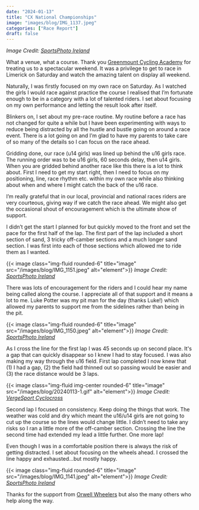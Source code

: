 ```yaml
---
date: "2024-01-13"
title: "CX National Championships"
image: "images/blog/IMG_1137.jpeg"
categories: ["Race Report"]
draft: false
---
```

*Image Credit: [SportsPhoto Ireland](https://www.facebook.com/p/Sportsphoto-Ireland-100070747975000/)*

What a venue, what a course.  Thank you [Greenmount Cycling Academy](https://www.greenmountca.com) for treating us to a spectacular weekend.  It was a privilege to get to race in Limerick on Saturday and watch the amazing talent on display all weekend.

Naturally, I was firstly focused on my own race on Saturday.  As I watched the girls I would race against practice the course I realised that I’m fortunate enough to be in a category with a lot of talented riders.  I set about focusing on my own performance and letting the result look after itself.

Blinkers on, I set about my pre-race routine.  My routine before a race has not changed for quite a while but I have been experimenting with ways to reduce being distracted by all the hustle and bustle going on around a race event.  There is a lot going on and I’m glad to have my parents to take care of so many of the details so I can focus on the race ahead.

Gridding done, our race (u14 girls) was lined up behind the u16 girls race.  The running order was to be u16 girls, 60 seconds delay, then u14 girls.  When you are gridded behind another race like this there is a lot to think about.  First I need to get my start right, then I need to focus on my positioning, line, race rhythm etc. within my own race while also thinking about when and where I might catch the back of the u16 race.

I’m really grateful that in our local, provincial and national races riders are very courteous, giving way if we catch the race ahead.  We might also get the occasional shout of encouragement which is the ultimate show of support.

I didn’t get the start I planned for but quickly moved to the front and set the pace for the first half of the lap.  The first part of the lap included a short section of sand, 3 tricky off-camber sections and a much longer sand section.  I was first into each of those sections which allowed me to ride them as I wanted.  

{{< image class="img-fluid rounded-6" title="image" src="/images/blog/IMG_1151.jpeg" alt="element">}}
*Image Credit: [SportsPhoto Ireland](https://www.facebook.com/p/Sportsphoto-Ireland-100070747975000/)*

There was lots of encouragement for the riders and I could hear my name being called along the course.  I appreciate all of that support and it means a lot to me.  Luke Potter was my pit man for the day (thanks Luke!) which allowed my parents to support me from the sidelines rather than being in the pit.

{{< image class="img-fluid rounded-6" title="image" src="/images/blog/IMG_1150.jpeg" alt="element">}}
*Image Credit: [SportsPhoto Ireland](https://www.facebook.com/p/Sportsphoto-Ireland-100070747975000/)*

As I cross the line for the first lap I was 45 seconds up on second place.  It's a gap that can quickly disappear so I knew I had to stay focused.  I was also making my way through the u16 field.  First lap completed I now knew that (1) I had a gap, (2) the field had thinned out so passing would be easier and (3) the race distance would be 3 laps.

{{< image class="img-fluid img-center rounded-6" title="image" src="/images/blog/20240113-1.gif" alt="element">}}
*Image Credit: [VergeSport Cyclocross](https://www.facebook.com/profile.php?id=100086322904995)*

Second lap I focused on consistency.  Keep doing the things that work.  The weather was cold and dry which meant the u16/u14 girls are not going to cut up the course so the lines would change little.  I didn’t need to take any risks so I ran a little more of the off-camber section.  Crossing the line the second time had extended my lead a little further.  One more lap!

Even though I was in a comfortable position there is always the risk of getting distracted.  I set about focusing on the wheels ahead.  I crossed the line happy and exhausted…but mostly happy.

{{< image class="img-fluid rounded-6" title="image" src="/images/blog/IMG_1141.jpeg" alt="element">}}
*Image Credit: [SportsPhoto Ireland](https://www.facebook.com/p/Sportsphoto-Ireland-100070747975000/)*

Thanks for the support from [Orwell Wheelers](https://www.orwellwheelers.org) but also the many others who help along the way.
